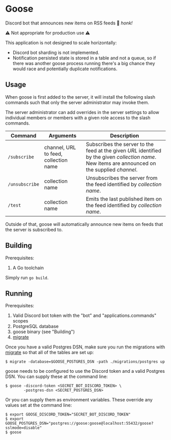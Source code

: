 # Goose

Discord bot that announces new items on RSS feeds 🪿 _honk!_

⚠️ Not appropriate for production use ⚠️

This application is not designed to scale horizontally:

* Discord bot sharding is not implemented.
* Notification persisted state is stored in a table and not a queue,
so if there was another goose process running there's a big chance
they would race and potentially duplicate notifications.

## Usage

When goose is first added to the server, it will install the following
slash commands such that only the server administrator may invoke them.

The server administrator can add overrides in the server settings to
allow individual members or members with a given role access to the
slash commands.

| Command | Arguments | Description |
| - | - | - |
| `/subscribe` | channel, URL to feed, collection name | Subscribes the server to the feed at the given _URL_ identified by the given _collection name_. New items are announced on the supplied _channel_. |
| `/unsubscribe` | collection name | Unsubscribes the server from the feed identified by _collection name_. |
| `/test` | collection name | Emits the last published item on the feed identified by _collection name_. |

Outside of that, goose will automatically announce new items on feeds
that the server is subscribed to.

## Building

Prerequisites:

1. A Go toolchain

Simply run `go build`.

## Running

Prerequisites:

1. Valid Discord bot token with the "bot" and "applications.commands"
scopes
1. PostgreSQL database
1. goose binary (see "Building")
1. [migrate](https://github.com/golang-migrate/migrate)

Once you have a valid Postgres DSN, make sure you run the migrations
with [migrate](https://github.com/golang-migrate/migrate) so that
all of the tables are set up:

```console
$ migrate -database=$GOOSE_POSTGRES_DSN -path ./migrations/postgres up
```

goose needs to be configured to use the Discord token and a valid
Postgres DSN. You can supply these at the command line:

```console
$ goose -discord-token <SECRET_BOT_DISCORD_TOKEN> \
        -postgres-dsn <SECRET_POSTGRES_DSN>
```

Or you can supply them as environment variables. These override any values
set at the command line:

```console
$ export GOOSE_DISCORD_TOKEN="SECRET_BOT_DISCORD_TOKEN"
$ export GOOSE_POSTGRES_DSN="postgres://goose:goose@localhost:55432/goose?sslmode=disable"
$ goose
```

